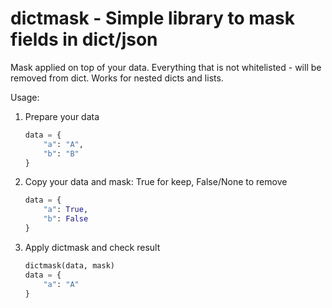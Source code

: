 # dictmask - Simple library to mask fields in dict/json

Mask applied on top of your data.
Everything that is not whitelisted - will be removed from dict.
Works for nested dicts and lists.

Usage:

1. Prepare your data

   ```python
   data = {
       "a": "A",
       "b": "B"
   }
   ```

1. Copy your data and mask: True for keep, False/None to remove

   ```python
   data = {
       "a": True,
       "b": False
   }
   ```

1. Apply dictmask and check result

    ```python
    dictmask(data, mask)
    data = {
        "a": "A"
    }
    ```
